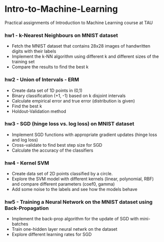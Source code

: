 # Intro-to-Machine-Learning
Practical assignments of Introduction to Machine Learning course at TAU


### hw1 - k-Nearest Neighbours on MNIST dataset
- Fetch the MNIST dataset that contains 28x28 images of handwritten digits with their labels
- Implement the k-NN algorithm using different k and different sizes of the training set
- Compare the results to find the best k


### hw2 - Union of Intervals - ERM
- Create data set of 1D points in (0,1)
- Binary classification (+1, -1) based on k disjoint intervals
- Calculate empirical error and true error (distribution is given)
- Find the best k
- Holdout-Validation method


### hw3 - SGD (hinge loss vs. log loss) on MNIST dataset
- Implement SGD functions with appropriate gradient updates (hinge loss and log loss)
- Cross-validate to find best step size for SGD
- Calculate the accuracy of the classifiers

### hw4 - Kernel SVM
- Create data set of 2D points classified by a circle.
- Explore the SVM model with different kernels (linear, polynomial, RBF) and compare different parameters (coef0, gamma)
- Add some noise to the labels and see how the models behave

### hw5 - Training a Neural Network on the MNIST dataset using Back-Propagation 
- Implement the back-prop algorithm for the update of SGD with mini-batches
- Train one-hidden layer neural netwrk on the dataset
- Explore different learning rates for SGD
